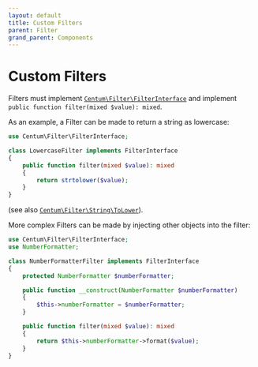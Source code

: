 ```yaml
---
layout: default
title: Custom Filters
parent: Filter
grand_parent: Components
---
```




# Custom Filters

Filters must implement [`Centum\Filter\FilterInterface`](https://github.com/SidRoberts/centum/tree/development/src/Filter/FilterInterface.php) and implement `public function filter(mixed $value): mixed`.

As an example, a Filter can be made to return a string as lowercase:

```php
use Centum\Filter\FilterInterface;

class LowercaseFilter implements FilterInterface
{
    public function filter(mixed $value): mixed
    {
        return strtolower($value);
    }
}
```

(see also [`Centum\Filter\String\ToLower`](https://github.com/SidRoberts/centum/tree/development/src/Filter/String/ToLower.php)).

More complex Filters can be made by injecting other objects into the filter:

```php
use Centum\Filter\FilterInterface;
use NumberFormatter;

class NumberFormatterFilter implements FilterInterface
{
    protected NumberFormatter $numberFormatter;

    public function __construct(NumberFormatter $numberFormatter)
    {
        $this->numberFormatter = $numberFormatter;
    }

    public function filter(mixed $value): mixed
    {
        return $this->numberFormatter->format($value);
    }
}
```
